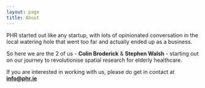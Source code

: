```yaml
---
layout: page
title: About
---
```


PHR started out like any startup, with lots of opinionated conversation in the local watering hole that went too far and actually ended up as a business.

So here we are the 2 of us - **Colin Broderick** &amp; **Stephen Walsh** - starting out on our journey to revolutionise spatial research for elderly healthcare.

If you are interested in working with us, please do get in contact at [**info@phr.ie**](mailto:info@phr.ie)